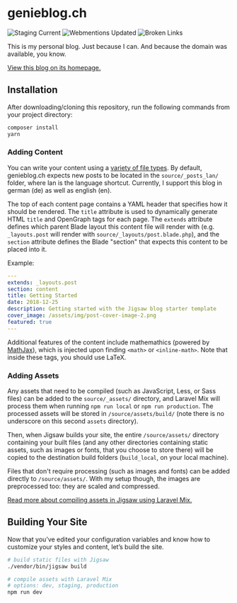 # genieblog.ch

<!-- markdown-link-check-disable -->
![Staging Current](https://github.com/GenieTim/genieblog.ch/workflows/Publish%20Staging/badge.svg)
![Webmentions Updated](https://github.com/GenieTim/genieblog.ch/workflows/Fetch%20Webmentions/badge.svg)
![Broken Links](https://github.com/GenieTim/genieblog.ch/workflows/Check%20Markdown%20links/badge.svg)
<!-- markdown-link-check-enable -->

This is my personal blog.
Just because I can.
And because the domain was available, you know.

[View this blog on its homepage.](https://genieblog.ch/)

## Installation

After downloading/cloning this repository, run the following commands from your project directory:

```bash
composer install
yarn
```

### Adding Content

You can write your content using a [variety of file types](http://jigsaw.tighten.co/docs/content-other-file-types/). 
By default, genieblog.ch expects new posts to be located in the `source/_posts_lan/` folder, where lan is the language shortcut. 
Currently, I support this blog in german (de) as well as english (en).

The top of each content page contains a YAML header that specifies how it should be rendered. 
The `title` attribute is used to dynamically generate HTML `title` and OpenGraph tags for each page. 
The `extends` attribute defines which parent Blade layout this content file will render with 
(e.g. `_layouts.post` will render with `source/_layouts/post.blade.php`), 
and the `section` attribute defines the Blade "section" that expects this content to be placed into it.

Example:

```yaml
---
extends: _layouts.post
section: content
title: Getting Started
date: 2018-12-25
description: Getting started with the Jigsaw blog starter template
cover_image: /assets/img/post-cover-image-2.png
featured: true
---
```

Additional features of the content include mathemathics (powered by [MathJax](http://docs.mathjax.org/en/latest/index.html)), 
which is injected upon finding `<math>` or `<inline-math>`. 
Note that inside these tags, you should use LaTeX.

### Adding Assets

Any assets that need to be compiled (such as JavaScript, Less, or Sass files) can be added to the `source/_assets/` directory, 
and Laravel Mix will process them when running `npm run local` or `npm run production`. 
The processed assets will be stored in `/source/assets/build/` (note there is no underscore on this second `assets` directory).

Then, when Jigsaw builds your site, the entire `/source/assets/` directory containing your built files 
(and any other directories containing static assets, such as images or fonts, that you choose to store there) 
will be copied to the destination build folders (`build_local`, on your local machine).

Files that don't require processing (such as images and fonts) can be added directly to `/source/assets/`.
With my setup though, the images are preprocessed too: they are scaled and compressed.

[Read more about compiling assets in Jigsaw using Laravel Mix.](http://jigsaw.tighten.co/docs/compiling-assets/)

## Building Your Site

Now that you’ve edited your configuration variables and know how to customize your styles and content, let’s build the site.

```bash
# build static files with Jigsaw
./vendor/bin/jigsaw build

# compile assets with Laravel Mix
# options: dev, staging, production
npm run dev
```
